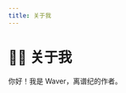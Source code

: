 ```yaml
---
title: 关于我
---
```


# 👨‍💻 关于我

你好！我是 Waver，离谱纪的作者。

<!-- ## 🎯 技能

### 前端开发
- **框架**: Vue 3, React
- **语言**: JavaScript, TypeScript
- **工具**: Vite, Webpack, Git
- **样式**: CSS3, Sass, Tailwind CSS

### 其他技能
- 响应式设计
- 前端性能优化
- RESTful API 集成
- 基础的后端开发（Node.js）

## 📚 正在学习

- [ ] 微前端架构
- [ ] WebAssembly
- [ ] 前端工程化深入
- [ ] 设计模式实践

## 💼 工作经历

### 前端开发工程师
**某科技公司** · 2023 - 至今

主要工作内容：
- 负责公司官网和后台管理系统的开发维护
- 参与技术选型和架构设计
- 优化前端性能，提升用户体验

## 🎓 教育背景

**计算机科学与技术** · 本科 · 2019-2023

## 📫 联系方式

- **GitHub**: [github.com/lipg-waver](https://github.com/lipg-waver)
- **Email**: your.email@example.com
- **Twitter**: @yourusername

## 🌟 个人项目

### 1. 个人网站
一个展示个人信息和项目的网站，使用 Vue 3 + VitePress 构建。

[查看项目](https://github.com/yourusername/personal-site)

### 2. 其他项目
正在开发中...

## 🎨 兴趣爱好

- 💻 编程与技术研究
- 📚 阅读技术书籍
- 🎮 偶尔玩玩游戏
- ✈️ 旅行与摄影

---

<div style="text-align: center; margin-top: 3rem;">
  <p>欢迎通过上述方式联系我，一起交流学习！</p>
</div> -->